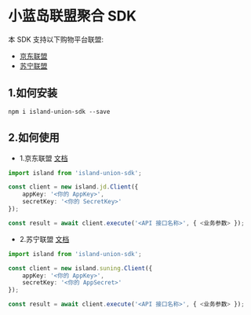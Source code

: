 # 小蓝岛联盟聚合 SDK

本 SDK 支持以下购物平台联盟:
- [京东联盟](https://union.jd.com)
- [苏宁联盟](https://sums.suning.com)

## 1.如何安装
```
npm i island-union-sdk --save
```

## 2.如何使用
- 1.京东联盟 [文档](https://union.jd.com/openplatform/api/v2)
```TypeScript
import island from 'island-union-sdk';

const client = new island.jd.Client({
    appKey: '<你的 AppKey>',
    secretKey: '<你的 SecretKey>'
});

const result = await client.execute('<API 接口名称>', { <业务参数> });
```

- 2.苏宁联盟 [文档](https://open.suning.com/ospos/apipage/toApiMethodDetailMenuNew.do?bustypeId=3)

```TypeScript
import island from 'island-union-sdk';

const client = new island.suning.Client({
    appKey: '<你的 AppKey>',
    secretKey: '<你的 AppSecret>'
});

const result = await client.execute('<API 接口名称>', { <业务参数> });
```
